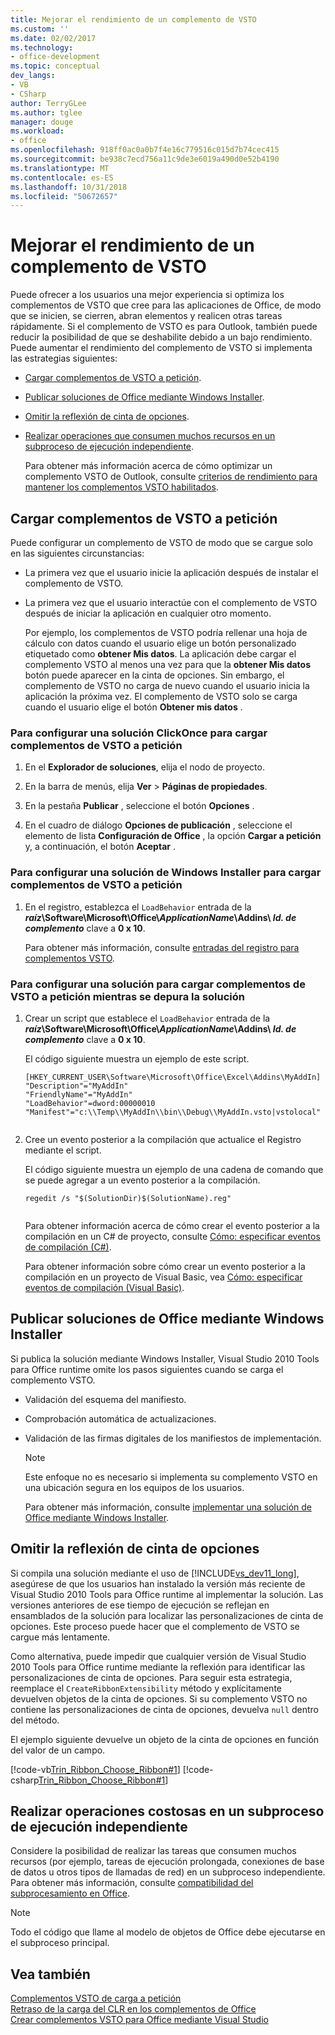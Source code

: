 ```yaml
---
title: Mejorar el rendimiento de un complemento de VSTO
ms.custom: ''
ms.date: 02/02/2017
ms.technology:
- office-development
ms.topic: conceptual
dev_langs:
- VB
- CSharp
author: TerryGLee
ms.author: tglee
manager: douge
ms.workload:
- office
ms.openlocfilehash: 918ff0ac0a0b7f4e16c779516c015d7b74cec415
ms.sourcegitcommit: be938c7ecd756a11c9de3e6019a490d0e52b4190
ms.translationtype: MT
ms.contentlocale: es-ES
ms.lasthandoff: 10/31/2018
ms.locfileid: "50672657"
---
```

# <a name="improve-the-performance-of-a-vsto-add-in"></a>Mejorar el rendimiento de un complemento de VSTO
  Puede ofrecer a los usuarios una mejor experiencia si optimiza los complementos de VSTO que cree para las aplicaciones de Office, de modo que se inicien, se cierren, abran elementos y realicen otras tareas rápidamente. Si el complemento de VSTO es para Outlook, también puede reducir la posibilidad de que se deshabilite debido a un bajo rendimiento. Puede aumentar el rendimiento del complemento de VSTO si implementa las estrategias siguientes:  
  
- [Cargar complementos de VSTO a petición](#Load).  
  
- [Publicar soluciones de Office mediante Windows Installer](#Publish).  
  
- [Omitir la reflexión de cinta de opciones](#Bypass).  
  
- [Realizar operaciones que consumen muchos recursos en un subproceso de ejecución independiente](#Perform).  
  
  Para obtener más información acerca de cómo optimizar un complemento VSTO de Outlook, consulte [criterios de rendimiento para mantener los complementos VSTO habilitados](http://go.microsoft.com/fwlink/?LinkID=266503).  
  
##  <a name="Load"></a> Cargar complementos de VSTO a petición  
 Puede configurar un complemento de VSTO de modo que se cargue solo en las siguientes circunstancias:  
  
- La primera vez que el usuario inicie la aplicación después de instalar el complemento de VSTO.  
  
- La primera vez que el usuario interactúe con el complemento de VSTO después de iniciar la aplicación en cualquier otro momento.  
  
  Por ejemplo, los complementos de VSTO podría rellenar una hoja de cálculo con datos cuando el usuario elige un botón personalizado etiquetado como **obtener Mis datos**. La aplicación debe cargar el complemento VSTO al menos una vez para que la **obtener Mis datos** botón puede aparecer en la cinta de opciones. Sin embargo, el complemento de VSTO no carga de nuevo cuando el usuario inicia la aplicación la próxima vez. El complemento de VSTO solo se carga cuando el usuario elige el botón **Obtener mis datos** .  
  
### <a name="to-configure-a-clickonce-solution-to-load-vsto-add-ins-on-demand"></a>Para configurar una solución ClickOnce para cargar complementos de VSTO a petición  
  
1.  En el **Explorador de soluciones**, elija el nodo de proyecto.  
  
2.  En la barra de menús, elija **Ver** > **Páginas de propiedades**.  
  
3.  En la pestaña **Publicar** , seleccione el botón **Opciones** .  
  
4.  En el cuadro de diálogo **Opciones de publicación** , seleccione el elemento de lista **Configuración de Office** , la opción **Cargar a petición** y, a continuación, el botón **Aceptar** .  
  
### <a name="to-configure-a-windows-installer-solution-to-load-vsto-add-ins-on-demand"></a>Para configurar una solución de Windows Installer para cargar complementos de VSTO a petición  
  
1.  En el registro, establezca el `LoadBehavior` entrada de la **_raíz_\Software\Microsoft\Office\\_ApplicationName_\Addins\\  _Id. de complemento_** clave a **0 x 10**.  
  
     Para obtener más información, consulte [entradas del registro para complementos VSTO](../vsto/registry-entries-for-vsto-add-ins.md).  
  
### <a name="to-configure-a-solution-to-load-vsto-add-ins-on-demand-while-you-debug-the-solution"></a>Para configurar una solución para cargar complementos de VSTO a petición mientras se depura la solución  
  
1.  Crear un script que establece el `LoadBehavior` entrada de la **_raíz_\Software\Microsoft\Office\\_ApplicationName_\Addins\\  _Id. de complemento_** clave a **0 x 10**.  
  
     El código siguiente muestra un ejemplo de este script.  
  
    ```cmd/sh
    [HKEY_CURRENT_USER\Software\Microsoft\Office\Excel\Addins\MyAddIn]  
    "Description"="MyAddIn"  
    "FriendlyName"="MyAddIn"  
    "LoadBehavior"=dword:00000010  
    "Manifest"="c:\\Temp\\MyAddIn\\bin\\Debug\\MyAddIn.vsto|vstolocal"  
  
    ```  
  
2.  Cree un evento posterior a la compilación que actualice el Registro mediante el script.  
  
     El código siguiente muestra un ejemplo de una cadena de comando que se puede agregar a un evento posterior a la compilación.  
  
    ```cmd/sh
    regedit /s "$(SolutionDir)$(SolutionName).reg"  
  
    ```  
  
     Para obtener información acerca de cómo crear el evento posterior a la compilación en un C# de proyecto, consulte [Cómo: especificar eventos de compilación &#40;C&#35;&#41;](/visualstudio/ide/how-to-specify-build-events-csharp).  
  
     Para obtener información sobre cómo crear un evento posterior a la compilación en un proyecto de Visual Basic, vea [Cómo: especificar eventos de compilación &#40;Visual Basic&#41;](/visualstudio/ide/how-to-specify-build-events-visual-basic).  
  
##  <a name="Publish"></a> Publicar soluciones de Office mediante Windows Installer  
 Si publica la solución mediante Windows Installer, Visual Studio 2010 Tools para Office runtime omite los pasos siguientes cuando se carga el complemento VSTO.  
  
- Validación del esquema del manifiesto.  
  
- Comprobación automática de actualizaciones.  
  
- Validación de las firmas digitales de los manifiestos de implementación.  
  
  > [!NOTE]  
  >  Este enfoque no es necesario si implementa su complemento VSTO en una ubicación segura en los equipos de los usuarios.  
  
  Para obtener más información, consulte [implementar una solución de Office mediante Windows Installer](../vsto/deploying-an-office-solution-by-using-windows-installer.md).  
  
##  <a name="Bypass"></a> Omitir la reflexión de cinta de opciones  
 Si compila una solución mediante el uso de [!INCLUDE[vs_dev11_long](../sharepoint/includes/vs-dev11-long-md.md)], asegúrese de que los usuarios han instalado la versión más reciente de Visual Studio 2010 Tools para Office runtime al implementar la solución. Las versiones anteriores de ese tiempo de ejecución se reflejan en ensamblados de la solución para localizar las personalizaciones de cinta de opciones. Este proceso puede hacer que el complemento de VSTO se cargue más lentamente.  
  
 Como alternativa, puede impedir que cualquier versión de Visual Studio 2010 Tools para Office runtime mediante la reflexión para identificar las personalizaciones de cinta de opciones. Para seguir esta estrategia, reemplace el `CreateRibbonExtensibility` método y explícitamente devuelven objetos de la cinta de opciones. Si su complemento VSTO no contiene las personalizaciones de cinta de opciones, devuelva `null` dentro del método.  
  
 El ejemplo siguiente devuelve un objeto de la cinta de opciones en función del valor de un campo.  
  
 [!code-vb[Trin_Ribbon_Choose_Ribbon#1](../vsto/codesnippet/VisualBasic/trin_ribbon_choose_ribbon_4/ThisWorkbook.vb#1)]
 [!code-csharp[Trin_Ribbon_Choose_Ribbon#1](../vsto/codesnippet/CSharp/trin_ribbon_choose_ribbon_4/ThisWorkbook.cs#1)]  
  
##  <a name="Perform"></a> Realizar operaciones costosas en un subproceso de ejecución independiente  
 Considere la posibilidad de realizar las tareas que consumen muchos recursos (por ejemplo, tareas de ejecución prolongada, conexiones de base de datos u otros tipos de llamadas de red) en un subproceso independiente. Para obtener más información, consulte [compatibilidad del subprocesamiento en Office](../vsto/threading-support-in-office.md).  
  
> [!NOTE]  
>  Todo el código que llame al modelo de objetos de Office debe ejecutarse en el subproceso principal.  
  
## <a name="see-also"></a>Vea también  
 [Complementos VSTO de carga a petición](https://blogs.msdn.microsoft.com/andreww/2008/07/14/demand-loading-vsto-add-ins/)   
 [Retraso de la carga del CLR en los complementos de Office](https://blogs.msdn.microsoft.com/andreww/2008/04/19/delay-loading-the-clr-in-office-add-ins/)   
 [Crear complementos VSTO para Office mediante Visual Studio](create-vsto-add-ins-for-office-by-using-visual-studio.md)   
